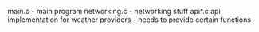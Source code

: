 main.c - main program
networking.c - networking stuff
api*.c api implementation for weather providers - needs to provide certain functions
